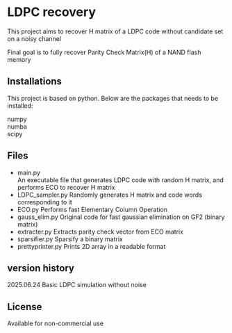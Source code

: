 # LDPC recovery
This project aims to recover H matrix of a LDPC code without candidate set on a noisy channel

Final goal is to fully recover Parity Check Matrix(H) of a NAND flash memory

## Installations
This project is based on python. Below are the packages that needs to be installed:

numpy      
numba      
scipy        

## Files
- main.py      
An executable file that generates LDPC code with random H matrix, and performs ECO to recover H matrix 
- LDPC_sampler.py
Randomly generates H matrix and code words corresponding to it 
- ECO.py
Performs fast Elementary Column Operation
- gauss_elim.py
Original code for fast gaussian elimination on GF2 (binary matrix)
- extracter.py
Extracts parity check vector from ECO matrix
- sparsifier.py
Sparsify a binary matrix
- prettyprinter.py
Prints 2D array in a readable format


## version history
2025.06.24 Basic LDPC simulation without noise

## License
Available for non-commercial use